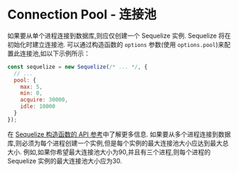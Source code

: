 # Connection Pool - 连接池

如果要从单个进程连接到数据库,则应仅创建一个 Sequelize 实例. Sequelize 将在初始化时建立连接池. 可以通过构造函数的 `options` 参数(使用 `options.pool`)来配置此连接池,如以下示例所示：

```js
const sequelize = new Sequelize(/* ... */, {
  // ...
  pool: {
    max: 5,
    min: 0,
    acquire: 30000,
    idle: 10000
  }
});
```

在 [Sequelize 构造函数的 API 参考](https://sequelize.org/v6/class/src/sequelize.js~Sequelize.html#instance-constructor-constructor)中了解更多信息. 如果要从多个进程连接到数据库,则必须为每个进程创建一个实例,但是每个实例的最大连接池大小应达到最大总大小. 例如,如果你希望最大连接池大小为90,并且有三个进程,则每个进程的 Sequelize 实例的最大连接池大小应为30.
